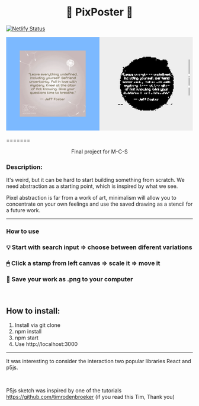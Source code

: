 <h1 align="center">🔳 PixPoster 🔲</h1>

[![Netlify Status](https://api.netlify.com/api/v1/badges/486211d0-7bbd-46de-a2ff-5e92407667cb/deploy-status)](https://app.netlify.com/sites/pixposter/deploys)

![alt text](https://github.com/dimadem/pixposter/blob/main/materials/readmepic.png?raw=true)

=======

<p align="center">Final project for M-C-S </p>

### Description:

It's weird, but it can be hard to start building something from scratch. We need abstraction as a starting point, which is inspired by what we see.

Pixel abstraction is far from a work of art, minimalism will allow you to concentrate on your own feelings and use the saved drawing as a stencil for a future work.

---

### How to use

### 💡 Start with search input => choose between diferent variations

### 🖱 Click a stamp from left canvas => scale it => move it

### 💾 Save your work as .png to your computer

<br/>

## How to install:

1. Install via git clone
2. npm install
3. npm start
4. Use http://localhost:3000

---

It was interesting to consider the interaction two popular libraries React and p5js.

<br />

P5js sketch was inspired by one of the tutorials https://github.com/timrodenbroeker (if you read this Tim, Thank you)
